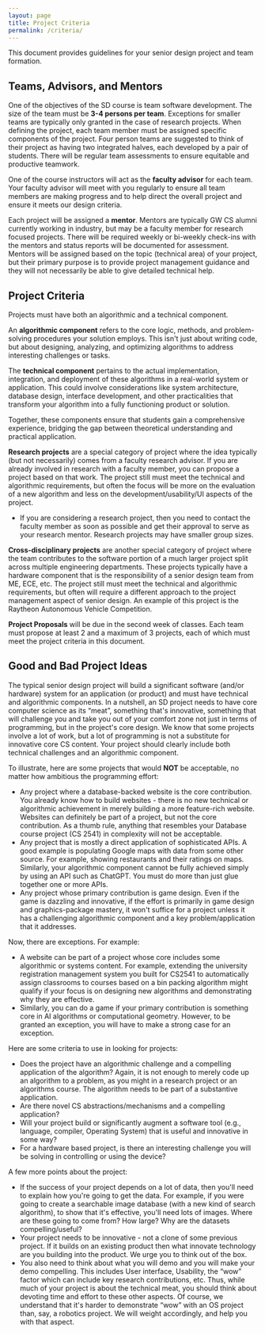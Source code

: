 ```yaml
---
layout: page
title: Project Criteria
permalink: /criteria/
---
```


This document provides guidelines for your senior design project and team formation. 

## Teams, Advisors, and Mentors
One of the objectives of the SD course is team software development. The size of the team must be **3-4 persons per team**. Exceptions for smaller teams are typically only granted in the case of research projects. When defining the project, each team member must be assigned specific components of the project. Four person teams are suggested to think of their project as having two integrated halves, each developed by a pair of students. There will be regular team assessments to ensure equitable and productive teamwork.

One of the course instructors will act as the **faculty advisor** for each team. Your faculty advisor will meet with you regularly to ensure all team members are making progress and to help direct the overall project and ensure it meets our design criteria.

Each project will be assigned a **mentor**. Mentors are typically GW CS alumni currently working in industry, but may be a faculty member for research focused projects. There will be required weekly or bi-weekly check-ins with the mentors and status reports will be documented for assessment. Mentors will be assigned based on the topic (technical area) of your project, but their primary purpose is to provide project management guidance and they will not necessarily be able to give detailed technical help.

## Project Criteria
Projects must have both an algorithmic and a technical component. 

An **algorithmic component** refers to the core logic, methods, and problem-solving procedures your solution employs. This isn't just about writing code, but about designing, analyzing, and optimizing algorithms to address interesting challenges or tasks. 

The **technical component** pertains to the actual implementation, integration, and deployment of these algorithms in a real-world system or application. This could involve considerations like system architecture, database design, interface development, and other practicalities that transform your algorithm into a fully functioning product or solution. 

Together, these components ensure that students gain a comprehensive experience, bridging the gap between theoretical understanding and practical application.

**Research projects** are a special category of project where the idea typically (but not necessarily) comes from a faculty research advisor. If you are already involved in research with a faculty member, you can propose a project based on that work. The project still must meet the technical and algorithmic requirements, but often the focus will be more on the evaluation of a new algorithm and less on the development/usability/UI aspects of the project. 
 - If you are considering a research project, then you need to contact the faculty member as soon as possible and get their approval to serve as your research mentor. Research projects may have smaller group sizes.

 **Cross-disciplinary projects** are another special category of project where the team contributes to the software portion of a much larger project split across multiple engineering departments. These projects typically have a hardware component that is the responsibility of a senior design team from ME, ECE, etc. The project still must meet the technical and algorithmic requirements, but often will require a different approach to the project management aspect of senior design. An example of this project is the Raytheon Autonomous Vehicle Competition.

**Project Proposals** will be due in the second week of classes. Each team must propose at least 2 and a maximum of 3 projects, each of which must meet the project criteria in this document. 

## Good and Bad Project Ideas
The typical senior design project will build a significant software (and/or hardware) system for an application (or product) and must have technical and algorithmic components. In a nutshell, an SD project needs to have core computer science as its “meat”, something that's innovative, something that will challenge you and take you out of your comfort zone not just in terms of programming, but in the project's core design. We know that some projects involve a lot of work, but a lot of programming is not a substitute for innovative core CS content. Your project should clearly include both technical challenges and an algorithmic component.

To illustrate, here are some projects that would **NOT** be acceptable, no matter how ambitious the programming effort:
 - Any project where a database-backed website is the core contribution. You already know how to build websites - there is no new technical or algorithmic achievement in merely building a more feature-rich website. Websites can definitely be part of a project, but not the core contribution. As a thumb rule, anything that resembles your Database course project (CS 2541) in complexity will not be acceptable. 
 - Any project that is mostly a direct application of sophisticated APIs. A good example is populating Google maps with data from some other source. For example, showing restaurants and their ratings on maps. Similarly, your algorithmic component cannot be fully achieved simply by using an API such as ChatGPT. You must do more than just glue together one or more APIs.
 - Any project whose primary contribution is game design. Even if the game is dazzling and innovative, if the effort is primarily in game design and graphics-package mastery, it won't suffice for a project unless it has a challenging algorithmic component and a key problem/application that it addresses.

Now, there are exceptions. For example:
 - A website can be part of a project whose core includes some algorithmic or systems content. For example, extending the university registration management system you built for CS2541 to automatically assign classrooms to courses based on a bin packing algorithm might qualify if your focus is on designing new algorithms and demonstrating why they are effective.
 - Similarly, you can do a game if your primary contribution is something core in AI algorithms or computational geometry.
However, to be granted an exception, you will have to make a strong case for an exception. 

Here are some criteria to use in looking for projects:
 - Does the project have an algorithmic challenge and a compelling application of the algorithm? Again, it is not enough to merely code up an algorithm to a problem, as you might in a research project or an algorithms course. The algorithm needs to be part of a substantive application.
 - Are there novel CS abstractions/mechanisms and a compelling application?
 - Will your project build or significantly augment a software tool (e.g., language, compiler, Operating System) that is useful and innovative in some way?
 - For a hardware based project, is there an interesting challenge you will be solving in controlling or using the device?

A few more points about the project:
 - If the success of your project depends on a lot of data, then you'll need to explain how you're going to get the data. For example, if you were going to create a searchable image database (with a new kind of search algorithm), to show that it's effective, you'll need lots of images. Where are these going to come from? How large? Why are the datasets compelling/useful?
 - Your project needs to be innovative - not a clone of some previous project. If it builds on an existing product then what innovate technology are you building into the product. We urge you to think out of the box. 
 - You also need to think about what you will demo and you will make your demo compelling. This includes User interface, Usability, the “wow” factor which can include key research contributions, etc. Thus, while much of your project is about the technical meat, you should think about devoting time and effort to these other aspects. Of course, we understand that it's harder to demonstrate “wow” with an OS project than, say, a robotics project. We will weight accordingly, and help you with that aspect.
